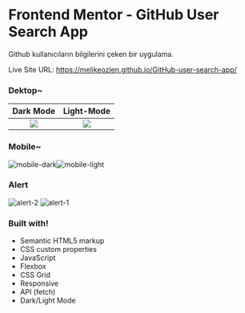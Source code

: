 # Frontend Mentor - GitHub User Search App
Github kullanıcıların bilgilerini çeken bir uygulama. 

Live Site URL: https://melikeozlen.github.io/GitHub-user-search-app/

### Dektop~

Dark Mode            |  Light-Mode
:-------------------------:|:-------------------------:
![](https://user-images.githubusercontent.com/44196940/165725230-dd8200f7-49b1-4a17-848f-b0a66952e3c2.PNG)  |  ![](https://user-images.githubusercontent.com/44196940/165725283-75e0b1e7-01ff-44b2-80c2-ba0b5cebcdc6.PNG)


 ### Mobile~
![mobile-dark](https://user-images.githubusercontent.com/44196940/165725375-20dbae75-63d3-48bb-8dd5-8a9fa324f584.PNG)![mobile-light](https://user-images.githubusercontent.com/44196940/165725406-a145082f-402e-4c85-b42f-c3a83787bd80.PNG)

 ### Alert
 ![alert-2](https://user-images.githubusercontent.com/44196940/165725460-305db4e1-c1f5-4c30-9a27-cf44e6f337fa.PNG)
![alert-1](https://user-images.githubusercontent.com/44196940/165725468-edefeb8e-794f-413c-981f-ff41c6903445.PNG)


### Built with!
- Semantic HTML5 markup
- CSS custom properties
- JavaScript
- Flexbox
- CSS Grid
- Responsive
- API (fetch)
- Dark/Light Mode

